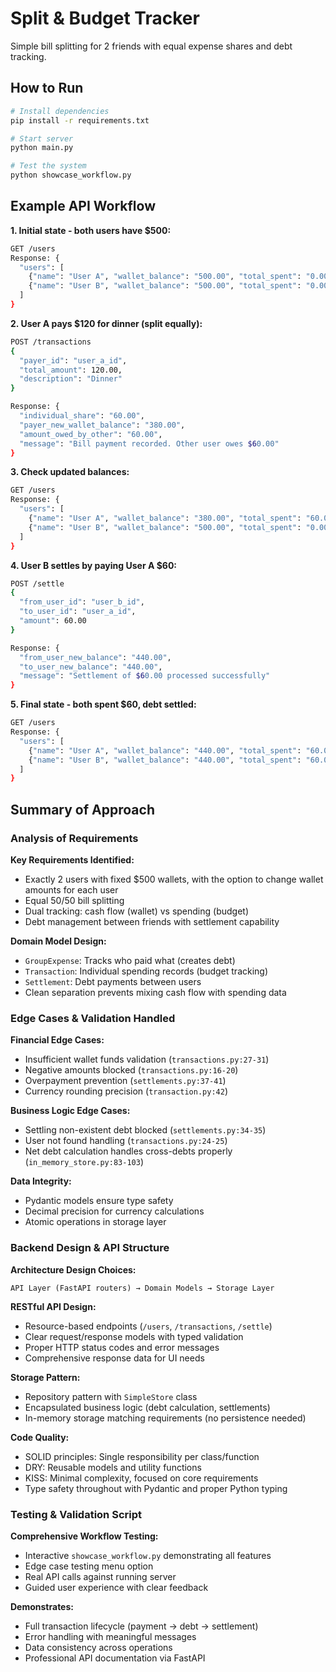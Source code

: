 # Split & Budget Tracker

Simple bill splitting for 2 friends with equal expense shares and debt tracking.

## How to Run

```bash
# Install dependencies
pip install -r requirements.txt

# Start server
python main.py

# Test the system
python showcase_workflow.py
```

## Example API Workflow

**1. Initial state - both users have $500:**
```bash
GET /users
Response: {
  "users": [
    {"name": "User A", "wallet_balance": "500.00", "total_spent": "0.00", "net_balance": "0.00"},
    {"name": "User B", "wallet_balance": "500.00", "total_spent": "0.00", "net_balance": "0.00"}
  ]
}
```

**2. User A pays $120 for dinner (split equally):**
```bash
POST /transactions
{
  "payer_id": "user_a_id",
  "total_amount": 120.00,
  "description": "Dinner"
}

Response: {
  "individual_share": "60.00",
  "payer_new_wallet_balance": "380.00",
  "amount_owed_by_other": "60.00",
  "message": "Bill payment recorded. Other user owes $60.00"
}
```

**3. Check updated balances:**
```bash
GET /users
Response: {
  "users": [
    {"name": "User A", "wallet_balance": "380.00", "total_spent": "60.00", "net_balance": "60.00"},
    {"name": "User B", "wallet_balance": "500.00", "total_spent": "0.00", "net_balance": "-60.00"}
  ]
}
```

**4. User B settles by paying User A $60:**
```bash
POST /settle
{
  "from_user_id": "user_b_id",
  "to_user_id": "user_a_id",
  "amount": 60.00
}

Response: {
  "from_user_new_balance": "440.00",
  "to_user_new_balance": "440.00",
  "message": "Settlement of $60.00 processed successfully"
}
```

**5. Final state - both spent $60, debt settled:**
```bash
GET /users
Response: {
  "users": [
    {"name": "User A", "wallet_balance": "440.00", "total_spent": "60.00", "net_balance": "0.00"},
    {"name": "User B", "wallet_balance": "440.00", "total_spent": "60.00", "net_balance": "0.00"}
  ]
}
```

## Summary of Approach

### Analysis of Requirements

**Key Requirements Identified:**
- Exactly 2 users with fixed $500 wallets, with the option to change wallet amounts for each user
- Equal 50/50 bill splitting
- Dual tracking: cash flow (wallet) vs spending (budget) 
- Debt management between friends with settlement capability

**Domain Model Design:**
- `GroupExpense`: Tracks who paid what (creates debt)
- `Transaction`: Individual spending records (budget tracking)
- `Settlement`: Debt payments between users
- Clean separation prevents mixing cash flow with spending data

### Edge Cases & Validation Handled

**Financial Edge Cases:**
- Insufficient wallet funds validation (`transactions.py:27-31`)
- Negative amounts blocked (`transactions.py:16-20`)
- Overpayment prevention (`settlements.py:37-41`) 
- Currency rounding precision (`transaction.py:42`)

**Business Logic Edge Cases:**
- Settling non-existent debt blocked (`settlements.py:34-35`)
- User not found handling (`transactions.py:24-25`)
- Net debt calculation handles cross-debts properly (`in_memory_store.py:83-103`)

**Data Integrity:**
- Pydantic models ensure type safety
- Decimal precision for currency calculations
- Atomic operations in storage layer

### Backend Design & API Structure

**Architecture Design Choices:**
```
API Layer (FastAPI routers) → Domain Models → Storage Layer
```

**RESTful API Design:**
- Resource-based endpoints (`/users`, `/transactions`, `/settle`)
- Clear request/response models with typed validation
- Proper HTTP status codes and error messages
- Comprehensive response data for UI needs

**Storage Pattern:**
- Repository pattern with `SimpleStore` class
- Encapsulated business logic (debt calculation, settlements)
- In-memory storage matching requirements (no persistence needed)

**Code Quality:**
- SOLID principles: Single responsibility per class/function
- DRY: Reusable models and utility functions
- KISS: Minimal complexity, focused on core requirements
- Type safety throughout with Pydantic and proper Python typing

### Testing & Validation Script

**Comprehensive Workflow Testing:**
- Interactive `showcase_workflow.py` demonstrating all features
- Edge case testing menu option
- Real API calls against running server
- Guided user experience with clear feedback

**Demonstrates:**
- Full transaction lifecycle (payment → debt → settlement)
- Error handling with meaningful messages
- Data consistency across operations
- Professional API documentation via FastAPI
